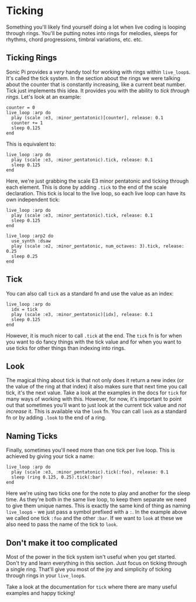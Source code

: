 # Ticking

Something you'll likely find yourself doing a lot when live coding is
looping through rings. You'll be putting notes into rings for melodies,
sleeps for rhythms, chord progressions, timbral variations, etc. etc.

## Ticking Rings

Sonic Pi provides a *very* handy tool for working with rings within 
`live_loop`s. It's called the tick system. In the section about the 
rings we were talking about the counter that is constantly increasing, 
like a current beat number. Tick just implements this idea. It provides 
you with the ability to *tick through rings*. Let's look at an example:

```
counter = 0
live_loop :arp do
  play (scale :e3, :minor_pentatonic)[counter], release: 0.1
  counter += 1
  sleep 0.125
end
```

This is equivalent to:

```
live_loop :arp do
  play (scale :e3, :minor_pentatonic).tick, release: 0.1
  sleep 0.125
end
```

Here, we're just grabbing the scale E3 minor pentatonic and ticking 
through each element. This is done by adding `.tick` to the end of the 
scale declaration. This tick is local to the live loop, so each live 
loop can have its own independent tick:

```
live_loop :arp do
  play (scale :e3, :minor_pentatonic).tick, release: 0.1
  sleep 0.125
end

live_loop :arp2 do
  use_synth :dsaw
  play (scale :e2, :minor_pentatonic, num_octaves: 3).tick, release: 0.25
  sleep 0.25
end
```

## Tick

You can also call `tick` as a standard fn and use the value as an index:

```
live_loop :arp do
  idx = tick
  play (scale :e3, :minor_pentatonic)[idx], release: 0.1
  sleep 0.125
end
```

However, it is much nicer to call `.tick` at the end. The `tick` fn is
for when you want to do fancy things with the tick value and for when
you want to use ticks for other things than indexing into rings.


## Look

The magical thing about tick is that not only does it return a new index
(or the value of the ring at that index) it also makes sure that next
time you call tick, it's the next value. Take a look at the examples in
the docs for `tick` for many ways of working with this. However, for
now, it's important to point out that sometimes you'll want to just look
at the current tick value and *not increase* it. This is available via
the `look` fn. You can call `look` as a standard fn or by adding `.look`
to the end of a ring.

## Naming Ticks

Finally, sometimes you'll need more than one tick per live loop. This 
is achieved by giving your tick a name:

```
live_loop :arp do
  play (scale :e3, :minor_pentatonic).tick(:foo), release: 0.1
  sleep (ring 0.125, 0.25).tick(:bar)
end
```

Here we're using two ticks one for the note to play and another for the
sleep time. As they're both in the same live loop, to keep them separate
we need to give them unique names. This is exactly the same kind of
thing as naming `live_loop`s - we just pass a symbol prefixed with a
`:`. In the example above we called one tick `:foo` and the other
`:bar`. If we want to `look` at these we also need to pass the name of
the tick to `look`.

## Don't make it too complicated

Most of the power in the tick system isn't useful when you get
started. Don't try and learn everything in this section. Just focus on
ticking through a single ring. That'll give you most of the joy and
simplicity of ticking through rings in your `live_loop`s.

Take a look at the documentation for `tick` where there are many useful
examples and happy ticking!
